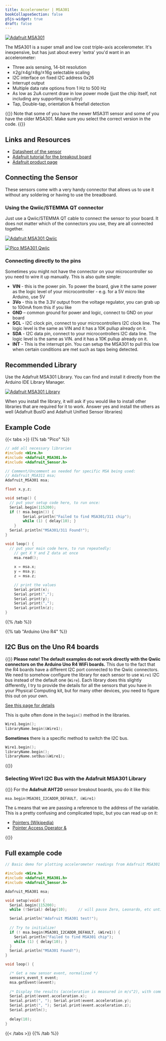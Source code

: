 ```yaml
---
title: Accelerometer | MSA301
bookCollapseSection: false
p5js-widget: true
draft: false
---
```


[![Adafruit MSA301](./images/msa301.jpg)](./images/msa301.jpg)

The MSA301 is a super small and low cost triple-axis accelerometer. It's inexpensive, but has just about every 'extra' you'd want in an accelerometer:

- Three axis sensing, 14-bit resolution
- ±2g/±4g/±8g/±16g selectable scaling
- I2C interface on fixed I2C address 0x26
- Interrupt output
- Multiple data rate options from 1 Hz to 500 Hz
- As low as 2uA current draw in low power mode (just the chip itself, not including any supporting circuitry)
- Tap, Double-tap, orientation & freefall detection

{{<hint info>}}
Note that some of you have the newer MSA311 sensor and some of you have the older MSA301. Make sure you select the correct version in the code.
{{</hint>}}

## Links and Resources

- [Datasheet of the sensor](./files/MSA301-V1.0-ENG.PDF)
- [Adafruit tutorial for the breakout board](https://learn.adafruit.com/msa301-triple-axis-accelerometer)
- [Adafruit product page](https://www.adafruit.com/product/4344)

## Connecting the Sensor

These sensors come with a very handy connector that allows us to use it without any soldering or having to use the breadboard.

### Using the Qwiic/STEMMA QT connector

Just use a Qwiic/STEMMA QT cable to connect the sensor to your board. It does not matter which of the connectors you use, they are all connected together.

[![Adafruit MSA301 Qwiic](./images/msa301-qwiic.jpg)](./images/msa301-qwiic.jpg)

[![Pico MSA301 Qwiic](./images/pico_qwiic.jpg)](./images/pico_qwiic.jpg)

### Connecting directly to the pins

Sometimes you might not have the connector on your microcontroller so you need to wire it up manually. This is also quite simple:

- **VIN** - this is the power pin.  To power the board, give it the same power as the logic level of your microcontroller - e.g. for a 5V micro like Arduino, use 5V
- **3Vo** - this is the 3.3V output from the voltage regulator, you can grab up to 100mA from this if you like
- **GND** – common ground for power and logic, connect to GND on your board
- **SCL** - I2C clock pin, connect to your microcontrollers I2C clock line. The logic level is the same as VIN and it has a 10K pullup already on it.
- **SDA** - I2C data pin, connect to your microcontrollers I2C data line. The logic level is the same as VIN. and it has a 10K pullup already on it.
- **INT** - This is the interrupt pin. You can setup the MSA301 to pull this low when certain conditions are met such as taps being detected.

## Recommended Library

Use the Adafruit MSA301 Library. You can find and install it directly from the Arduino IDE Library Manager.

[![Adafruit MSA301 Library](./images/msa301_library.png)](./images/msa301_library.png)

When you install the library, it will ask if you would like to install other libraries that are required for it to work. Answer yes and install the others as well (Adafruit BusIO and Adafruit Unified Sensor libraries)

## Example Code

{{< tabs >}}
{{% tab "Pico" %}}
```c
// add all necessary libraries
#include <Wire.h>
#include <Adafruit_MSA301.h>
#include <Adafruit_Sensor.h>

// Comment/Uncomment as needed for specific MSA being used:
// Adafruit_MSA311 msa;
Adafruit_MSA301 msa;

float x,y,z;

void setup() {
  // put your setup code here, to run once:
  Serial.begin(115200);
  if (! msa.begin()) {
        Serial.println("Failed to find MSA301/311 chip");
        while (1) { delay(10); }
    }
  Serial.println("MSA301/311 Found!");
}

void loop() {
  // put your main code here, to run repeatedly:
    // get X Y and Z data at once
    msa.read(); 
    
    x = msa.x;
    y = msa.y;
    z = msa.z;

    // print the values
    Serial.print(x);
    Serial.print(",");
    Serial.print(y);
    Serial.print(",");
    Serial.println(z);
}

```
{{% /tab %}}

{{% tab "Arduino Uno R4" %}}
## I2C Bus on the Uno R4 boards

{{<hint warning>}}
**Please note! The default examples do not work directly with the Qwiic connectors on the Arduino Uno R4 WiFi boards.** This due to the fact that the R4 boards have a different I2C port connected to the Qwiic connectors. We need to somehow configure the library for each sensor to use `Wire1` I2C bus instead of the default one (`Wire`). Each library does this slightly differently, I try to provide the details for all the sensors that you have in your Physical Computing kit, but for many other devices, you need to figure this out on your own.

[See this page for details](https://docs.arduino.cc/tutorials/uno-r4-wifi/qwiic)

This is quite often done in the `begin()` method in the libraries.

```c
Wire1.begin();
libraryName.begin(&Wire1);
```

**Sometimes** there is a specific method to switch the I2C bus.

```c
Wire1.begin();
libraryName.begin();
libraryName.setBus(&Wire1);
```

{{</hint>}}

### Selecting Wire1 I2C Bus with the Adafruit MSA301 Library

{{<hint info>}}
For the **Adafruit AHT20** sensor breakout boards, you do it like this:

```c
msa.begin(MSA301_I2CADDR_DEFAULT, &Wire1)
```

The `&` means that we are passing a reference to the address of the variable. This is a pretty confusing and complicated topic, but you can read up on it:

- [Pointers (Wikipedia)](https://en.wikipedia.org/wiki/Pointer_%28computer_programming%29)
- [Pointer Access Operator &](https://www.arduino.cc/reference/en/language/structure/pointer-access-operators/reference/)

{{</hint>}}

## Full example code
```c
// Basic demo for plotting accelerometer readings from Adafruit MSA301

#include <Wire.h>
#include <Adafruit_MSA301.h>
#include <Adafruit_Sensor.h>

Adafruit_MSA301 msa;

void setup(void) {
  Serial.begin(115200);
  while (!Serial) delay(10);     // will pause Zero, Leonardo, etc until serial console opens

  Serial.println("Adafruit MSA301 test!");
  
  // Try to initialize!
  if (! msa.begin(MSA301_I2CADDR_DEFAULT, &Wire1)) {
    Serial.println("Failed to find MSA301 chip");
    while (1) { delay(10); }
  }
  Serial.println("MSA301 Found!");
}

void loop() {

  /* Get a new sensor event, normalized */ 
  sensors_event_t event; 
  msa.getEvent(&event);
  
  /* Display the results (acceleration is measured in m/s^2), with commas in between */
  Serial.print(event.acceleration.x);
  Serial.print(", "); Serial.print(event.acceleration.y); 
  Serial.print(", "); Serial.print(event.acceleration.z); 
  Serial.println();
 
  delay(10); 
}
```
{{< /tabs >}}
{{% /tab %}}
